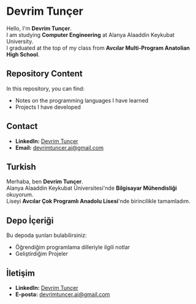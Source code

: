 ﻿# Devrim Tunçer

Hello, I'm **Devrim Tunçer**.  
I am studying **Computer Engineering** at Alanya Alaaddin Keykubat University.  
I graduated at the top of my class from **Avcılar Multi-Program Anatolian High School**.  

## Repository Content  
In this repository, you can find:  
- Notes on the programming languages I have learned  
- Projects I have developed  

## Contact  
- **LinkedIn:** [Devrim Tunçer](https://www.linkedin.com/in/devrim-tun%C3%A7er-218a55320/)  
- **Email:** devrimtuncer.ai@gmail.com  

## Turkish
Merhaba, ben **Devrim Tunçer**.  
Alanya Alaaddin Keykubat Üniversitesi'nde **Bilgisayar Mühendisliği** okuyorum.  
Liseyi **Avcılar Çok Programlı Anadolu Lisesi**'nde birincilikle tamamladım.  



## Depo İçeriği  
Bu depoda şunları bulabilirsiniz:  
- Öğrendiğim programlama dilleriyle ilgili notlar
- Geliştirdiğim Projeler

## İletişim  
- **LinkedIn:** [Devrim Tunçer](https://www.linkedin.com/in/devrim-tun%C3%A7er-218a55320/)  
- **E-posta:** devrimtuncer.ai@gmail.com  
